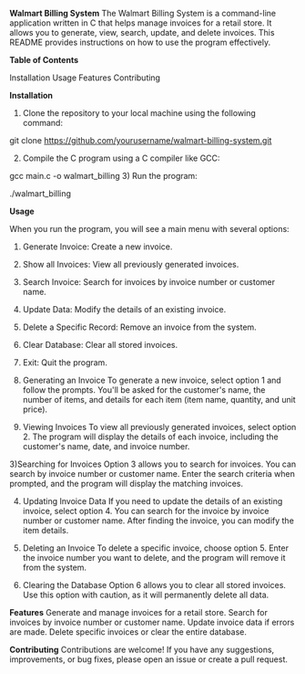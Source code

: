 **Walmart Billing System**
The Walmart Billing System is a command-line application written in C that helps manage invoices for a retail store. It allows you to generate, view, search, update, and delete invoices. This README provides instructions on how to use the program effectively.

**Table of Contents**

Installation
Usage
Features
Contributing

**Installation**
1) Clone the repository to your local machine using the following command:

  git clone https://github.com/yourusername/walmart-billing-system.git

2) Compile the C program using a C compiler like GCC:
   
  gcc main.c -o walmart_billing
3) Run the program:

./walmart_billing

**Usage**

When you run the program, you will see a main menu with several options:

1) Generate Invoice: Create a new invoice.
2) Show all Invoices: View all previously generated invoices.
3) Search Invoice: Search for invoices by invoice number or customer name.
4) Update Data: Modify the details of an existing invoice.
5) Delete a Specific Record: Remove an invoice from the system.
6) Clear Database: Clear all stored invoices.
7) Exit: Quit the program.

1) Generating an Invoice
  To generate a new invoice, select option 1 and follow the prompts. You'll be asked for the customer's name, the number of items, and details for each item (item name, quantity, and unit price).

2) Viewing Invoices
  To view all previously generated invoices, select option 2. The program will display the details of each invoice, including the customer's name, date, and invoice number.

3)Searching for Invoices
  Option 3 allows you to search for invoices. You can search by invoice number or customer name. Enter the search criteria when prompted, and the program will display the matching invoices.

4) Updating Invoice Data
  If you need to update the details of an existing invoice, select option 4. You can search for the invoice by invoice number or customer name. After finding the invoice, you can modify the item details.

5) Deleting an Invoice
  To delete a specific invoice, choose option 5. Enter the invoice number you want to delete, and the program will remove it from the system.

6) Clearing the Database
  Option 6 allows you to clear all stored invoices. Use this option with caution, as it will permanently delete all data.

**Features**
Generate and manage invoices for a retail store.
Search for invoices by invoice number or customer name.
Update invoice data if errors are made.
Delete specific invoices or clear the entire database.

**Contributing**
Contributions are welcome! If you have any suggestions, improvements, or bug fixes, please open an issue or create a pull request.
